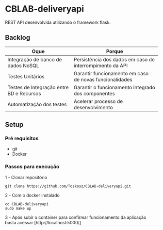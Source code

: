 # CBLAB-deliveryapi

REST API desenvolvida utilizando o framework flask.

## Backlog
| Oque | Porque |
| ------------------- | ------------------- |
| Integração de banco de dados NoSQL |  Persistência dos dados em caso de interrompimento da API |
| Testes Unitários |  Garantir funcionamento em caso de novas funcionalidades |
| Testes de Integração entre BD e Recursos | Garantir o funcionamento integrado dos componentes | 
| Automatização dos testes | Acelerar processo de desenvolvimento |

## Setup
### Pré requisitos
- git
- Docker

### Passos para execução
1 - Clonar repositório
```
git clone https://github.com/Toskosz/CBLAB-deliveryapi.git
```
2 - Com o docker instalado
```
cd CBLAB-deliveryapi
sudo make up
```
3 - Após subir o container para confirmar funcionamento da aplicação basta acessar [http://localhost:5000/]
